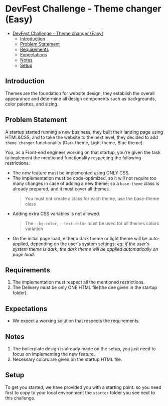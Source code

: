 # DevFest Challenge - Theme changer (Easy)

- [DevFest Challenge - Theme changer (Easy)](#devfest-challenge---theme-changer-easy)
  - [Introduction](#introduction)
  - [Problem Statement](#problem-statement)
  - [Requirements](#requirements)
  - [Expectations](#expectations)
  - [Notes](#notes)
  - [Setup](#setup)

## Introduction

Themes are the foundation for website design, they establish the overall appearance and determine all design components such as backgrounds, color palettes, and sizing.

## Problem Statement

A startup started running a new business, they built their landing page using HTML&CSS, and to take the website to the next level, they decided to add `theme changer` functionality (Dark theme, Light theme, Blue theme).

You, as a Front-end engineer working on that startup, you're given the task to implement the mentioned functionality respecting the following restrictions:

- The new feature must be implemented using ONLY CSS.
- The implementation must be code-optimized, so it will not require too many changes in case of adding a new theme; so a `base-theme` class is already prepared, and it must cover all themes.
  > You must not create a class for each theme, use the base-theme class
- Adding extra CSS variables is not allowed.
  > The `--bg-color`, `--text-color` must be used for all themes colors variation
- On the initial page load, either a dark theme or light theme will be auto-applied, depending on the user's system settings; _eg: if the user's system theme is dark, the dark theme will be applied automatically on page load_.

## Requirements

1. The implementation must respect all the mentioned restrictions.
2. The Delivery must be only ONE HTML file(the one given in the startup folder).

## Expectations

- We expect a working solution that respects the requirements.

## Notes

1. The boilerplate design is already made on the setup, you just need to focus on implementing the new feature.
2. Necessary colors are given on the startup HTML file.

## Setup

To get you started, we have provided you with a starting point. so you need first to copy to your local environment the `starter` folder you see next to this challenge.
